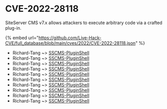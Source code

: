 # CVE-2022-28118

SiteServer CMS v7.x allows attackers to execute arbitrary code via a crafted plug-in.

{% embed url="https://github.com/Live-Hack-CVE/full_database/blob/main/cves/2022/CVE-2022-28118.json" %}


* Richard-Tang ~> [SSCMS-PluginShell](https://www.alice-snow.ru/2022/database/cve-2022-28118/sscms-pluginshell-richard-tang)
* Richard-Tang ~> [SSCMS-PluginShell](https://www.alice-snow.ru/2022/database/cve-2022-28118/sscms-pluginshell-richard-tang)
* Richard-Tang ~> [SSCMS-PluginShell](https://www.alice-snow.ru/2022/database/cve-2022-28118/sscms-pluginshell-richard-tang)
* Richard-Tang ~> [SSCMS-PluginShell](https://www.alice-snow.ru/2022/database/cve-2022-28118/sscms-pluginshell-richard-tang)
* Richard-Tang ~> [SSCMS-PluginShell](https://www.alice-snow.ru/2022/database/cve-2022-28118/sscms-pluginshell-richard-tang)
* Richard-Tang ~> [SSCMS-PluginShell](https://www.alice-snow.ru/2022/database/cve-2022-28118/sscms-pluginshell-richard-tang)
* Richard-Tang ~> [SSCMS-PluginShell](https://www.alice-snow.ru/2022/database/cve-2022-28118/sscms-pluginshell-richard-tang)
* Richard-Tang ~> [SSCMS-PluginShell](https://www.alice-snow.ru/2022/database/cve-2022-28118/sscms-pluginshell-richard-tang)
* Richard-Tang ~> [SSCMS-PluginShell](https://www.alice-snow.ru/2022/database/cve-2022-28118/sscms-pluginshell-richard-tang)
* Richard-Tang ~> [SSCMS-PluginShell](https://www.alice-snow.ru/2022/database/cve-2022-28118/sscms-pluginshell-richard-tang)